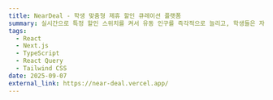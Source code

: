 ```yaml
---
title: NearDeal - 학생 맞춤형 제휴 할인 큐레이션 플랫폼
summary: 실시간으로 특정 할인 스위치를 켜서 유동 인구를 즉각적으로 늘리고, 학생들은 자신의 위치와 소속 단과대학 기준으로 맞춤 할인을 제공받는 O2O 서비스
tags:
  - React
  - Next.js
  - TypeScript
  - React Query
  - Tailwind CSS
date: 2025-09-07
external_link: https://near-deal.vercel.app/
---
```


